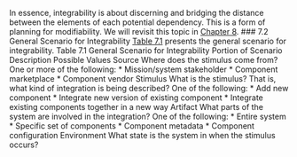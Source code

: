 In essence, integrability is about discerning and bridging the distance between the elements of each potential dependency. This is a form of planning for modifiability. We will revisit this topic in [Chapter 8](ch08.xhtml#ch08). ### 7.2 General Scenario for Integrability [Table 7.1](ch07.xhtml#ch07tab01) presents the general scenario for integrability. Table 7.1 General Scenario for Integrability Portion of Scenario Description Possible Values Source Where does the stimulus come from? One or more of the following: *  Mission/system stakeholder *  Component marketplace *  Component vendor Stimulus What is the stimulus? That is, what kind of integration is being described? One of the following: *  Add new component *  Integrate new version of existing component *  Integrate existing components together in a new way Artifact What parts of the system are involved in the integration? One of the following: *  Entire system *  Specific set of components *  Component metadata *  Component configuration Environment What state is the system in when the stimulus occurs?